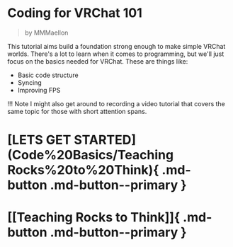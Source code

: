 # Coding for VRChat 101

> by MMMaellon

This tutorial aims build a foundation strong enough to make simple VRChat worlds. There's a lot to learn when it comes to programming, but we'll just focus on the basics needed for VRChat. These are things like:
- Basic code structure
- Syncing
- Improving FPS

!!! Note
    I might also get around to recording a video tutorial that covers the same topic for those with short attention spans.

# [LETS GET STARTED](Code%20Basics/Teaching Rocks%20to%20Think){ .md-button .md-button--primary }

# [[Teaching Rocks to Think]]{ .md-button .md-button--primary }